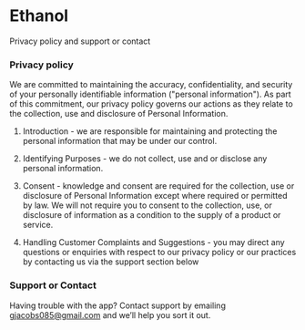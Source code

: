 # Ethanol

Privacy policy and support or contact

### Privacy policy

We are committed to maintaining the accuracy, confidentiality, and security of your personally identifiable information ("personal information"). As part of this commitment, our privacy policy governs our actions as they relate to the collection, use and disclosure of Personal Information.

1. Introduction - we are responsible for maintaining and protecting the personal information that may be under our control.

2. Identifying Purposes - we do not collect, use and or disclose any personal information.

3. Consent - knowledge and consent are required for the collection, use or disclosure of Personal Information except where required or permitted by law. We will not require you to consent to the collection, use, or disclosure of information as a condition to the supply of a product or service.

4. Handling Customer Complaints and Suggestions - you may direct any questions or enquiries with respect to our privacy policy or our practices by contacting us via the support section below

### Support or Contact

Having trouble with the app? Contact support by emailing [gjacobs085@gmail.com](mailto:gjacobs085@gmail.com) and we’ll help you sort it out.
